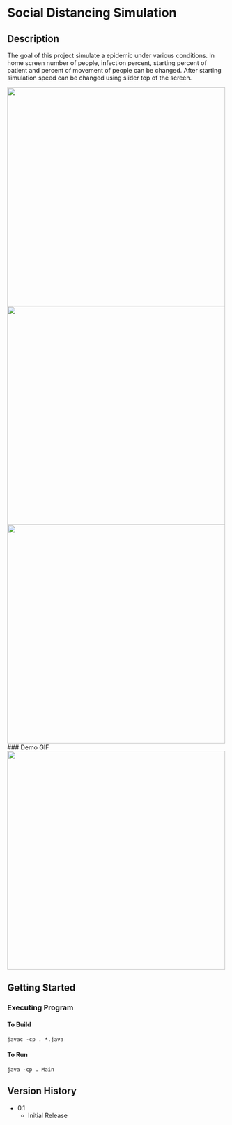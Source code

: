 # Social Distancing Simulation

## Description
The goal of this project simulate a epidemic under various conditions. In home screen number of people, infection percent, starting percent of patient and percent of movement of people can be changed. After starting simulation speed can be changed using slider top of the screen.

<img src="https://i.ibb.co/ZKcf8Q7/home.png" width="500" height="500">
<img src="https://i.ibb.co/FqTPTL7/exp1.png" width="500" height="500">
<img src="https://i.ibb.co/VM301CL/result.png" width="500" height="500">
### Demo GIF
<img src="https://media.giphy.com/media/XoIqrwP6jH95Nxd1FC/giphy-downsized-large.gif" width="500" height="500">

## Getting Started

### Executing Program

#### To Build
`javac -cp . *.java`

#### To Run
`java -cp . Main`

## Version History
- 0.1
  * Initial Release
